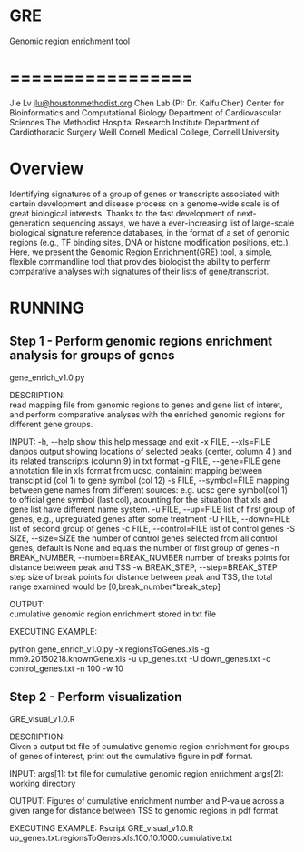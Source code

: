 # GRE
Genomic region enrichment tool 

=================
=================

Jie Lv
jlu@houstonmethodist.org
Chen Lab (PI: Dr. Kaifu Chen)
Center for Bioinformatics and Computational Biology Department of Cardiovascular Sciences
The Methodist Hospital Research Institute Department of Cardiothoracic Surgery
Weill Cornell Medical College, Cornell University

# Overview
Identifying signatures of a group of genes or transcripts associated with certein development and disease process on a genome-wide scale is of great biological interests. Thanks to the fast development of next-generation sequencing assays, we have a ever-increasing list of  large-scale biological signature reference databases, in the format of a set of genomic regions (e.g., TF binding sites, DNA or histone modification positions, etc.). Here, we present the Genomic Region Enrichment(GRE) tool, a simple, flexible commandline tool that provides biologist the ability to perferm comparative analyses with signatures of their lists of gene/transcript. 


RUNNING
============

Step 1 - Perform genomic regions enrichment analysis for groups of genes
------------------------
gene_enrich_v1.0.py 

DESCRIPTION:  
  read mapping file from genomic regions to genes and gene list of interet, and perform comparative analyses with the enriched genomic regions for different gene groups.

INPUT: 
  -h, --help            show this help message and exit
  -x FILE, --xls=FILE   danpos output showing locations of selected peaks
                        (center, column 4 ) and its related transcripts
                        (column 9) in txt format
  -g FILE, --gene=FILE  gene annotation file in xls format from ucsc,
                        containint mapping between transcipt id  (col 1) to
                        gene symbol (col 12)
  -s FILE, --symbol=FILE
                        mapping between gene names from different sources:
                        e.g. ucsc gene symbol(col 1) to official gene symbol
                        (last col), acounting for the situation that xls and
                        gene list have different name system.
  -u FILE, --up=FILE    list of first group of genes, e.g., upregulated genes
                        after some treatment
  -U FILE, --down=FILE  list of second group of genes
  -c FILE, --control=FILE
                        list of control genes
  -S SIZE, --size=SIZE  the number of control genes selected from all control
                        genes, default is None and equals the number of first
                        group of genes
  -n BREAK_NUMBER, --number=BREAK_NUMBER
                        number of breaks points for distance between peak and
                        TSS
  -w BREAK_STEP, --step=BREAK_STEP
                        step size of break points for distance between peak
                        and TSS, the total range examined would be
                        [0,break_number*break_step]   

OUTPUT:  
  cumulative genomic region enrichment stored in txt file

EXECUTING EXAMPLE:

  python gene_enrich_v1.0.py -x regionsToGenes.xls -g  mm9.20150218.knownGene.xls  -u up_genes.txt -U down_genes.txt -c control_genes.txt  -n 100 -w 10


Step 2 - Perform visualization
-------------------------
GRE_visual_v1.0.R

DESCRIPTION:  
  Given a output txt file of cumulative genomic region enrichment for groups of genes of interest,  print out the cumulative figure in pdf format.

INPUT:
    args[1]: txt file for cumulative genomic region enrichment
    args[2]: working directory

OUTPUT: 
  Figures of cumulative enrichment number and P-value across a given range for distance between TSS to genomic regions in pdf format.

EXECUTING EXAMPLE:
  Rscript GRE_visual_v1.0.R up_genes.txt.regionsToGenes.xls.100.10.1000.cumulative.txt

